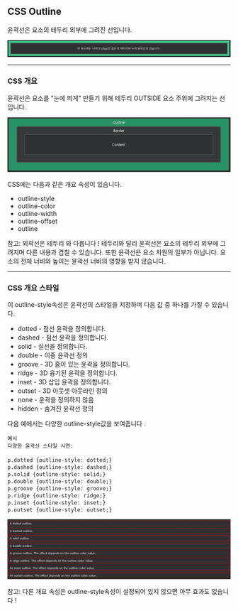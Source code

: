## CSS Outline

윤곽선은 요소의 테두리 외부에 그려진 선입니다.

<img src='./img/css_outline.png'>

---

### CSS 개요

윤곽선은 요소를 "눈에 띄게" 만들기 위해 테두리 OUTSIDE 요소 주위에 그려지는 선입니다.

<img src='./img/css_outline2.png'>

CSS에는 다음과 같은 개요 속성이 있습니다.

- outline-style
- outline-color
- outline-width
- outline-offset
- outline

참고: 외곽선은 테두리 와 다릅니다 ! 테두리와 달리 윤곽선은 요소의 테두리 외부에 그려지며 다른 내용과 겹칠 수 있습니다. 또한 윤곽선은 요소 차원의 일부가 아닙니다. 요소의 전체 너비와 높이는 윤곽선 너비의 영향을 받지 않습니다.

---

### CSS 개요 스타일

이 outline-style속성은 윤곽선의 스타일을 지정하며 다음 값 중 하나를 가질 수 있습니다.

- dotted - 점선 윤곽을 정의합니다.
- dashed - 점선 윤곽을 정의합니다.
- solid - 실선을 정의합니다.
- double - 이중 윤곽선 정의
- groove - 3D 홈이 있는 윤곽을 정의합니다.
- ridge - 3D 융기된 윤곽을 정의합니다.
- inset - 3D 삽입 윤곽을 정의합니다.
- outset - 3D 아웃셋 아웃라인 정의
- none - 윤곽을 정의하지 않음
- hidden - 숨겨진 윤곽선 정의

다음 예에서는 다양한 outline-style값을 보여줍니다 .

    예시
    다양한 윤곽선 스타일 시연:

    p.dotted {outline-style: dotted;}
    p.dashed {outline-style: dashed;}
    p.solid {outline-style: solid;}
    p.double {outline-style: double;}
    p.groove {outline-style: groove;}
    p.ridge {outline-style: ridge;}
    p.inset {outline-style: inset;}
    p.outset {outline-style: outset;}

<img src='./img/css_outline3.png'>

참고: 다른 개요 속성은 outline-style속성이 설정되어 있지 않으면 아무 효과도 없습니다 !
